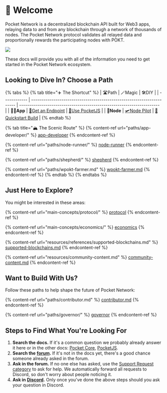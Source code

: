 # 👋 Welcome

Pocket Network is a decentralized blockchain API built for Web3 apps, relaying data to and from any blockchain through a network of thousands of nodes. The Pocket Network protocol validates all relayed data and proportionally rewards the participating nodes with POKT.

![](.gitbook/assets/Mainet\_Architecture.png)

These docs will provide you with all of the information you need to get started in the Pocket Network ecosystem.

## Looking to Dive In? Choose a Path

{% tabs %}
{% tab title="✈️ The Shortcut" %}
| 🛣Path       | 🪄Magic                                                                | 🛠DIY                                                                  |
| ------------ | ---------------------------------------------------------------------- | ---------------------------------------------------------------------- |
| **🧑‍💻App** | [🔗Get an Endpoint](https://portal.pokt.network)                       | [🧩Use PocketJS](https://docs.pokt.network/js/guides/quickstart)       |
| **🤖Node**   | [🛩Node Pilot](https://decentralized-authority.gitbook.io/node-pilot/) | [🧱Quickstart Build](https://docs.pokt.network/core/guides/quickstart) |
{% endtab %}

{% tab title="🏔 The Scenic Route" %}
{% content-ref url="paths/app-developer/" %}
[app-developer](paths/app-developer/)
{% endcontent-ref %}

{% content-ref url="paths/node-runner/" %}
[node-runner](paths/node-runner/)
{% endcontent-ref %}

{% content-ref url="paths/shepherd/" %}
[shepherd](paths/shepherd/)
{% endcontent-ref %}

{% content-ref url="paths/wpokt-farmer.md" %}
[wpokt-farmer.md](paths/wpokt-farmer.md)
{% endcontent-ref %}
{% endtab %}
{% endtabs %}

## Just Here to Explore?

You might be interested in these areas:

{% content-ref url="main-concepts/protocol/" %}
[protocol](main-concepts/protocol/)
{% endcontent-ref %}

{% content-ref url="main-concepts/economics/" %}
[economics](main-concepts/economics/)
{% endcontent-ref %}

{% content-ref url="resources/references/supported-blockchains.md" %}
[supported-blockchains.md](resources/references/supported-blockchains.md)
{% endcontent-ref %}

{% content-ref url="resources/community-content.md" %}
[community-content.md](resources/community-content.md)
{% endcontent-ref %}

## Want to Build With Us?

Follow these paths to help shape the future of Pocket Network:

{% content-ref url="paths/contributor.md" %}
[contributor.md](paths/contributor.md)
{% endcontent-ref %}

{% content-ref url="paths/governor/" %}
[governor](paths/governor/)
{% endcontent-ref %}

## Steps to Find What You're Looking For

1. **Search the docs.** If it's a common question we probably already answer it here or in the other docs: [Pocket Core](https://docs.pokt.network/core), [PocketJS](https://docs.pokt.network/js).
2. **Search the** [**forum**](https://forum.pokt.network)**.** If it's not in the docs yet, there's a good chance someone already asked in the forum.
3. **Ask in the forum.** If no one else has asked, use the [Support Request category](https://forum.pokt.network/c/help/support-requests/54) to ask for help. We automatically forward all requests to Discord, so don't worry about people noticing it.
4. **Ask in** [**Discord**](https://discord.gg/uCZZkHTQjV)**.** Only once you've done the above steps should you ask your question in Discord.
